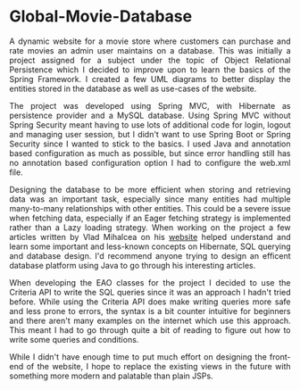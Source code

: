 # Global-Movie-Database

<p align="justify">A dynamic website for a movie store where customers can purchase and rate movies an admin user maintains on a database. This was initially a project assigned
for a subject under the topic of Object Relational Persistence which I decided to improve upon to learn the basics of the Spring Framework. I created a few UML diagrams to better
display the entities stored in the database as well as use-cases of the website.</p>

<p align="justify">The project was developed using Spring MVC, with Hibernate as persistence provider and a MySQL database. Using Spring MVC without Spring Security meant having 
to use lots of additional code for login, logout and managing user session, but I didn't want to use Spring Boot or Spring Security since I wanted to stick to the basics. I 
used Java and annotation based configuration as much as possible, but since error handling still has no annotation based configuration option I had to configure the web.xml file.
</p>

<p align="justify">Designing the database to be more efficient when storing and retrieving data was an important task, especially since many entities had multiple many-to-many 
relationships with other entities. This could be a severe issue when fetching data, especially if an Eager fetching strategy is implemented rather than a Lazy loading strategy. 
When working on the project a few articles written by Vlad Mihalcea on his <a href="https://vladmihalcea.com/hibernate-multiplebagfetchexception/">website</a> helped understand 
and learn some important and less-known concepts on Hibernate, SQL querying and database design. I'd recommend anyone trying to design an efficent database platform using Java to 
go through his interesting articles.</p>

<p align="justify">When developing the EAO classes for the project I decided to use the Criteria API to write the SQL queries since it was an approach I hadn't tried before. While
using the Criteria API does make writing queries more safe and less prone to errors, the syntax is a bit counter intuitive for beginners and there aren't many examples on the 
internet which use this approach. This meant I had to go through quite a bit of reading to figure out how to write some queries and conditions.</p>

<p align="justify">While I didn't have enough time to put much effort on designing the front-end of the website, I hope to replace the existing views in the future with something 
more modern and palatable than plain JSPs.</p>

